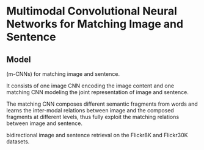 # Multimodal Convolutional Neural Networks for Matching Image and Sentence


[](ICCV2015.pdf)

## Model
(m-CNNs) for matching image and sentence.

It consists of one image CNN encoding the image content and one matching CNN modeling the joint representation of image and sentence.

The matching CNN composes different semantic fragments from words and learns the inter-modal relations between image and the composed fragments at different levels, thus fully exploit the matching relations between image and sentence. 

bidirectional image and sentence retrieval on the Flickr8K and Flickr30K datasets.

